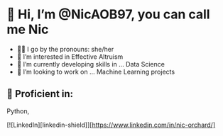 # 👋 Hi, I’m @NicAOB97, you can call me Nic
- 👩🏽 I go by the pronouns: she/her
- 👀 I’m interested in Effective Altruism
- 🌱 I’m currently developing skills in ... Data Science
- 💞️ I’m looking to work on ... Machine Learning projects

## :wrench: Proficient in:

Python,

[![LinkedIn][linkedin-shield]][https://www.linkedin.com/in/nic-orchard/]



